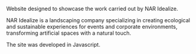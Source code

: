 Website designed to showcase the work carried out by NAR Idealize.

NAR Idealize is a landscaping company specializing in creating ecological and sustainable experiences for events and corporate environments, transforming artificial spaces with a natural touch.

The site was developed in Javascript.
